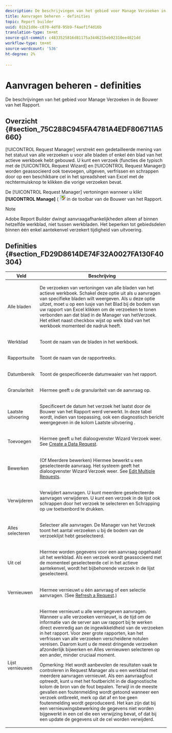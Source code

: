 ```yaml
---
description: De beschrijvingen van het gebied voor Manage Verzoeken in de Bouwer van het Rapport.
title: Aanvragen beheren - definities
topic: Report builder
uuid: 01b21d0e-c870-4df8-95b9-f4aef1f4d16b
translation-type: tm+mt
source-git-commit: c4833525816d81175a3446215eb92310ee4021dd
workflow-type: tm+mt
source-wordcount: '536'
ht-degree: 2%

---
```



# Aanvragen beheren - definities

De beschrijvingen van het gebied voor Manage Verzoeken in de Bouwer van het Rapport.

## Overzicht {#section_75C288C945FA4781A4EDF806711A5660}

[!UICONTROL Request Manager] verstrekt een gedetailleerde mening van het statuut van alle verzoeken u voor alle bladen of enkel één blad van het actieve werkboek hebt gebouwd. U kunt een verzoek (functies die typisch met de [!UICONTROL Request Wizard] en [!UICONTROL Request Manager]) worden geassocieerd ook toevoegen, uitgeven, verfrissen en schrappen door op een beschikbare cel in het spreadsheet van Excel met de rechtermuisknop te klikken die vorige verzoeken bevat.

De [!UICONTROL Request Manager] vertoningen wanneer u klikt **[!UICONTROL Manage]** ( ![](assets/edit_request.gif) in de toolbar van de Bouwer van het Rapport.

>[!NOTE]
>
>Adobe Report Builder dwingt aanvraagafhankelijkheden alleen af binnen hetzelfde werkblad, niet tussen werkbladen. Het beperken tot gebiedsdelen binnen één enkel aantekenvel verzekert tijdigheid van uitvoering.

## Definities {#section_FD29D8614DE74F32A0027FA130F40304}

<table id="table_0880204181074BDBBA37E3DF2972A672"> 
 <thead> 
  <tr> 
   <th colname="col1" class="entry"> Veld </th> 
   <th colname="col2" class="entry"> Beschrijving </th> 
  </tr> 
 </thead>
 <tbody> 
  <tr> 
   <td colname="col1"> <p>Alle bladen </p> </td> 
   <td colname="col2"> <p>De verzoeken van vertoningen van alle bladen van het actieve werkboek. Schakel deze optie uit als u aanvragen van specifieke bladen wilt weergeven. Als u deze optie uitzet, moet u op een lusje van het Blad bij de bodem van uw rapport van Excel klikken om de verzoeken te tonen verbonden aan dat blad in de Manager <span class="wintitle"> van het</span>Verzoek. Het etiket naast checkbox wijst op welk blad van het werkboek momenteel de nadruk heeft. </p> </td> 
  </tr> 
  <tr> 
   <td colname="col1"> <p>Werkblad </p> </td> 
   <td colname="col2"> <p>Toont de naam van de bladen in het werkboek. </p> </td> 
  </tr> 
  <tr> 
   <td colname="col1"> <p>Rapportsuite </p> </td> 
   <td colname="col2"> <p>Toont de naam van de rapportreeks. </p> </td> 
  </tr> 
  <tr> 
   <td colname="col1"> <p>Datumbereik </p> </td> 
   <td colname="col2"> <p>Toont de gespecificeerde datumwaaier van het rapport. </p> </td> 
  </tr> 
  <tr> 
   <td colname="col1"> <p>Granulariteit </p> </td> 
   <td colname="col2"> <p>Hiermee geeft u de granulariteit van de aanvraag op. </p> </td> 
  </tr> 
  <tr> 
   <td colname="col1"> <p> Laatste uitvoering </p> </td> 
   <td colname="col2"> <p>Specificeert de datum het verzoek het laatst door de Bouwer van het Rapport werd verwerkt. In deze tabel wordt, indien van toepassing, ook een diagnostisch bericht weergegeven in de kolom <span class="wintitle"> Laatste uitvoering</span> . </p> </td> 
  </tr> 
  <tr> 
   <td colname="col1"> <p>Toevoegen </p> </td> 
   <td colname="col2"> <p>Hiermee geeft u het dialoogvenster Wizard Verzoek weer. See <a href="/help/analyze/report-builder/data-requests/t-create-a-data-request.md"   > Create a Data Request</a>. </p> </td> 
  </tr> 
  <tr> 
   <td colname="col1"> <p>Bewerken </p> </td> 
   <td colname="col2"> <p> (Of Meerdere bewerken) Hiermee bewerkt u een geselecteerde aanvraag. Het systeem geeft het dialoogvenster Wizard <span class="wintitle"></span> Verzoek weer. See <a href="/help/analyze/report-builder/manage-requests/t-edit-multiple-requests.md"   > Edit Multiple Requests</a>. </p> </td> 
  </tr> 
  <tr> 
   <td colname="col1"> <p>Verwijderen </p> </td> 
   <td colname="col2"> <p>Verwijdert aanvragen. U kunt meerdere geselecteerde aanvragen verwijderen. U kunt een verzoek in de lijst ook schrappen door het verzoek te selecteren en Schrapping op uw toetsenbord te drukken. </p> </td> 
  </tr> 
  <tr> 
   <td colname="col1"> <p> Alles selecteren </p> </td> 
   <td colname="col2"> <p>Selecteer alle aanvragen. De <span class="wintitle"> Manager</span> van het Verzoek toont het aantal verzoeken u bij de bodem van de verzoeklijst hebt geselecteerd. </p> </td> 
  </tr> 
  <tr> 
   <td colname="col1"> <p>Uit cel </p> </td> 
   <td colname="col2"> <p>Hiermee worden gegevens voor een aanvraag opgehaald uit het werkblad. Als een verzoek wordt geassocieerd met de momenteel geselecteerde cel in het actieve aantekenvel, wordt het bijbehorende verzoek in de lijst geselecteerd. </p> </td> 
  </tr> 
  <tr> 
   <td colname="col1"> <p> Vernieuwen </p> </td> 
   <td colname="col2"> <p>Hiermee vernieuwt u één aanvraag of een selectie aanvragen. (See <a href="/help/analyze/report-builder/manage-requests/t-refresh-a-request.md"   > Refresh a Request</a>.) </p> </td> 
  </tr> 
  <tr> 
   <td colname="col1"> <p>Lijst vernieuwen </p> </td> 
   <td colname="col2"> <p>Hiermee vernieuwt u alle weergegeven aanvragen. Wanneer u alle verzoeken vernieuwt, is de tijd om de informatie van de server aan uw rapport bij te werken direct evenredig aan de ingewikkeldheid van de verzoeken in het rapport. Voor zeer grote rapporten, kan het verfrissen van alle verzoeken verscheidene notulen vereisen. Daarom kunt u de meest dringende verzoeken afzonderlijk bijwerken en Alles <span class="wintitle"></span> vernieuwen selecteren op een ander, minder cruciaal moment. </p> <p> <p>Opmerking: Het wordt aanbevolen de resultaten vaak te controleren in <span class="wintitle"> Request Manager</span> als u een werkblad met meerdere aanvragen vernieuwt. Als een aanvraagfout optreedt, kunt u met het foutbericht in de diagnostische kolom de bron van de fout bepalen. Terwijl in de meeste gevallen een foutenmelding wordt getoond wanneer een verzoek ontbreekt, merk op dat af en toe geen foutenmelding wordt geproduceerd. Het kan zijn dat bij een vernieuwingsbewerking de gegevens niet worden bijgewerkt in een cel die een verwijzing bevat, of dat bij een update de gegevens uit de cel worden verwijderd. </p> </p> </td> 
  </tr> 
 </tbody> 
</table>

